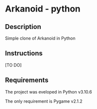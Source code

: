 # Arkanoid - python

## Description
Simple clone of Arkanoid in Python

## Instructions
[TO DO]

## Requirements
The project was eveloped in Python v3.10.6

The only requirement is Pygame v2.1.2
